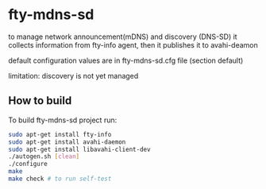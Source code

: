 # fty-mdns-sd
to manage network announcement(mDNS) and discovery (DNS-SD)
it collects information from fty-info agent, then it publishes it to 
avahi-deamon

default configuration values are in fty-mdns-sd.cfg file (section default)

limitation: discovery is not yet managed

## How to build
To build fty-mdns-sd project run:
```bash
sudo apt-get install fty-info
sudo apt-get install avahi-daemon
sudo apt-get install libavahi-client-dev
./autogen.sh [clean]
./configure
make
make check # to run self-test
```

